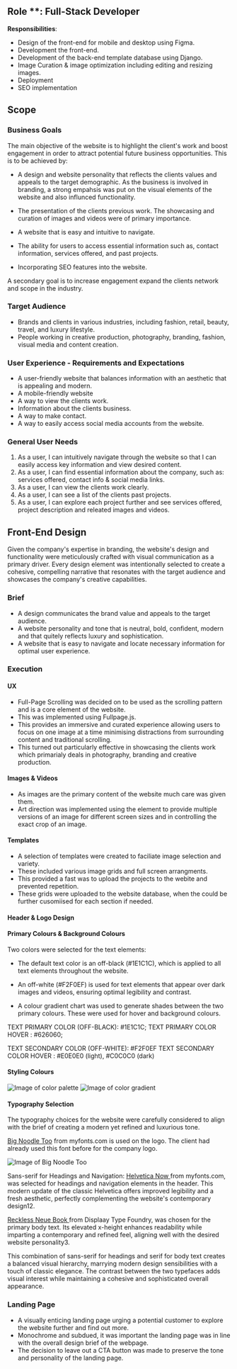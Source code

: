 
## Role **: Full-Stack Developer  
**Responsibilities**:
- Design of the front-end for mobile and desktop using Figma.
- Development the front-end.
- Development of the back-end template database using Django.
- Image Curation & image optimization including editing and resizing images. 
- Deployment
- SEO implementation 


## Scope

### Business Goals

 The main objective of the website is to highlight the client's work and boost engagement in order to attract potential future business opportunities.
 This is to be achieved by:

- A design and website personality that reflects the clients values and appeals to the target demographic.
As the business is involved in branding, a strong empahsis was put on the visual elements of the website and also influnced functionality.

- The presentation of the clients previous work. The showcasing and curation of images and videos were of primary importance.
- A website that is easy and intuitive to navigate.
- The ability for users to access essential information such as, contact information, services offered, and past projects.

- Incorporating SEO features into the website.

A secondary goal is to increase engagement expand the clients network and scope in the industry. 


### Target Audience

- Brands and clients in various industries, including fashion, retail, beauty, travel, and luxury lifestyle.
- People working in creative production, photography, branding, fashion, visual media and content creation.


### User Experience - Requirements and Expectations
- A user-friendly website that balances information with an aesthetic that is appealing and modern.
- A mobile-friendly website
- A way to view the clients work.
- Information about the clients business.
- A way to make contact.
- A way to easily access social media accounts from the website.

### General User Needs
1. As a user, I can intuitively navigate through the website so that I can easily access key information and view desired content.
2. As a user, I can find essential information about the company, such as: services offered, contact info & social media links.
3. As a user, I can view the clients work clearly.
3. As a user, I can see a list of the clients past projects.
4. As a user, I can explore each project further and see services offered, project description and releated images and videos.



## Front-End Design

Given the company's expertise in branding, the website's design and functionality were meticulously crafted with visual communication as a primary driver. 
Every design element was intentionally selected to create a cohesive, compelling narrative that resonates with the target audience and showcases the company's creative capabilities.

### Brief
- A design communicates the brand value and appeals to the target audience.
- A website personality and tone that is neutral, bold, confident, modern and that quitely reflects luxury and sophistication.
- A website that is easy to navigate and locate necessary information for optimal user experience.

### Execution

#### UX 

- Full-Page Scrolling was decided on to be used as the scrolling pattern and is a core element of the website.
- This was implemented using Fullpage.js. 
- This provides an immersive and curated experience allowing users to focus on one image at a time minimising distractions from surrounding content and traditional scrolling. 
- This turned out particularly effective in showcasing the clients work which primarialy deals in photography, branding and creative production.

#### Images & Videos

- As images are the primary content of the website much care was given them.
- Art direction was implemented using the <picture> element to provide multiple versions of an image for different screen sizes and in controlling the exact crop of an image. 

#### Templates

- A selection of templates were created to faciliate image selection and variety. 
- These included various image grids and full screen arrangments.
- This provided a fast was to upload the projects to the webite and prevented repetition. 
- These grids were uploaded to the website database, when the could be further cusomiised for each section if needed.



#### Header & Logo Design


#### Primary Colours & Background Colours
Two colors were selected for the text elements:
- The default text color is an off-black (#1E1C1C), which is applied to all text elements throughout the website.
- An off-white (#F2F0EF) is used for text elements that appear over dark images and videos, ensuring optimal legibility and contrast.


- A colour gradient chart was used to generate shades between the two primary colours. These were used for hover and background colours.

TEXT PRIMARY COLOR (OFF-BLACK): #1E1C1C;
TEXT PRIMARY COLOR HOVER : #626060;

TEXT SECONDARY COLOR (OFF-WHITE): #F2F0EF
TEXT SECONDARY COLOR HOVER : #E0E0E0 (light), #C0C0C0 (dark)


#### Styling Colours
![Image of color palette](static/images/readme_imgs/colour_palette.png)
![Image of color gradient](static/images/readme_imgs/colour_gradients.png)


#### Typography Selection

The typography choices for the website were carefully considered to align with the brief of creating a modern yet refined and luxurious tone.


 [Big Noodle Too](https://www.myfonts.com/collections/big-noodle-too-font-sentinel-type?gad_source=1&gclid=Cj0KCQiA_9u5BhCUARIsABbMSPspweB8dLDucMRA3ii2S5-KCBvfQFYDur-5oPWZg2d6gYnDGusHoKUaApQXEALw_wcB) from myfonts.com is used on the logo. The client had already used this font before for the company logo.
<br>

![Image of Big Noodle Too]()


Sans-serif for Headings and Navigation: 
[Helvetica Now ](https://www.myfonts.com/collections/helvetica-now-variable-font-monotype-imaging?gad_source=1&gclid=Cj0KCQiA_9u5BhCUARIsABbMSPt9lteUZbeU0eapbzvWRKqirrfeP-TPfpJa1AQDZUr3y596Hq5TbyIaAqzbEALw_wcB) from myfonts.com, was selected for headings and navigation elements in the header. This modern update of the classic Helvetica offers improved legibility and a fresh aesthetic, perfectly complementing the website's contemporary design12. 

[Reckless Neue Book ](https://displaay.net/typeface/reckless-collection/reckless-neue/) from Displaay Type Foundry, was chosen for the primary body text. Its elevated x-height enhances readability while imparting a contemporary and refined feel, aligning well with the desired website personality3.

This combination of sans-serif for headings and serif for body text creates a balanced visual hierarchy, marrying modern design sensibilities with a touch of classic elegance. The contrast between the two typefaces adds visual interest while maintaining a cohesive and sophisticated overall appearance.


### Landing Page
- A visually enticing landing page urging a potential customer to explore the website further and find out more.
- Monochrome and subdued, it was important the landing page was in line with the overall design brief of the webpage.
- The decision to leave out a CTA button was made to preserve the tone and personality of the landing page.




